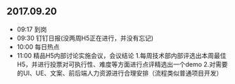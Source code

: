## 2017.09.20
* 09:17 到岗
* 09:30 钉钉日报(没两周H5正在进行，并没有忘记)
* 10:00 每日热点
* 11:00 精品H5内部讨论实施会议，会议结论
  1.每周技术部内部评选出本周最佳H5，并进行投票对可执行性、难度等方面进行点评精选出一个demo
  2.对需要的UI、UE、文案、前后端人力资源进行合理安排（流程类似普通项目开发）

